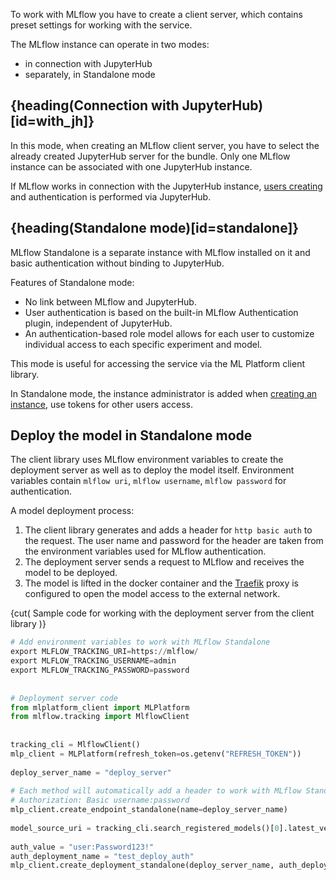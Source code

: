 To work with MLflow you have to create a client server, which contains preset settings for working with the service.

The MLflow instance can operate in two modes:

- in connection with JupyterHub
- separately, in Standalone mode

## {heading(Connection with JupyterHub)[id=with_jh]}

In this mode, when creating an MLflow client server, you have to select the already created JupyterHub server for the bundle. Only one MLflow instance can be associated with one JupyterHub instance.

If MLflow works in connection with the JupyterHub instance, [users creating](../../jupyterhub/instructions) and authentication is performed via JupyterHub.

## {heading(Standalone mode)[id=standalone]}

MLflow Standalone is a separate instance with MLflow installed on it and basic authentication without binding to JupyterHub.

Features of Standalone mode:

- No link between MLflow and JupyterHub.
- User authentication is based on the built-in MLflow Authentication plugin, independent of JupyterHub.
- An authentication-based role model allows for each user to customize individual access to each specific experiment and model.

This mode is useful for accessing the service via the ML Platform client library.

In Standalone mode, the instance administrator is added when [creating an instance](../../mlflow/instructions/create), use tokens for other users access.

## Deploy the model in Standalone mode

The client library uses MLflow environment variables to create the deployment server as well as to deploy the model itself. Environment variables contain `mlflow uri`, `mlflow username`, `mlflow password` for authentication.

A model deployment process:

1. The client library generates and adds a header for `http basic auth` to the request. The user name and password for the header are taken from the environment variables used for MLflow authentication.
1. The deployment server sends a request to MLflow and receives the model to be deployed.
1. The model is lifted in the docker container and the [Traefik](https://traefik.io/traefik/) proxy is configured to open the model access to the external network.

{cut( Sample code for working with the deployment server from the client library )}

```python
# Add environment variables to work with MLflow Standalone
export MLFLOW_TRACKING_URI=https://mlflow/
export MLFLOW_TRACKING_USERNAME=admin
export MLFLOW_TRACKING_PASSWORD=password
 
 
# Deployment server code
from mlplatform_client import MLPlatform
from mlflow.tracking import MlflowClient
 
 
tracking_cli = MlflowClient()
mlp_client = MLPlatform(refresh_token=os.getenv("REFRESH_TOKEN"))
 
deploy_server_name = "deploy_server"
 
# Each method will automatically add a header to work with MLflow Standalone
# Authorization: Basic username:password
mlp_client.create_endpoint_standalone(name=deploy_server_name)
 
model_source_uri = tracking_cli.search_registered_models()[0].latest_versions[0].source
 
auth_value = "user:Password123!"
auth_deployment_name = "test_deploy_auth"
mlp_client.create_deployment_standalone(deploy_server_name, auth_deployment_name, model_source_uri, auth=auth_value)
```
